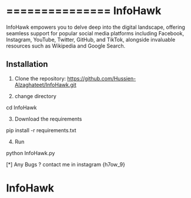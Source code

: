 ===============
InfoHawk
===============

InfoHawk empowers you to delve deep into the digital landscape, offering seamless support for popular social media platforms including Facebook, Instagram, YouTube, Twitter, GitHub, and TikTok, alongside invaluable resources such as Wikipedia and Google Search.

Installation
------------
1. Clone the repository:
https://github.com/Hussien-Alzaghateet/InfoHawk.git

2. change directory

cd InfoHawk

3. Download the requirements

pip install -r  requirements.txt

4. Run 

python InfoHawk.py



[*] Any Bugs ? contact me in instagram {h7ow_9}

# InfoHawk
